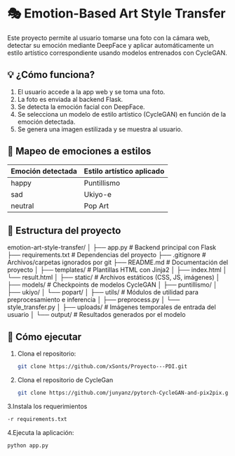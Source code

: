 # 🎭 Emotion-Based Art Style Transfer

Este proyecto permite al usuario tomarse una foto con la cámara web, detectar su emoción mediante DeepFace y aplicar automáticamente un estilo artístico correspondiente usando modelos entrenados con CycleGAN.

## 💡 ¿Cómo funciona?

1. El usuario accede a la app web y se toma una foto.
2. La foto es enviada al backend Flask.
3. Se detecta la emoción facial con DeepFace.
4. Se selecciona un modelo de estilo artístico (CycleGAN) en función de la emoción detectada.
5. Se genera una imagen estilizada y se muestra al usuario.

## 🎨 Mapeo de emociones a estilos

| Emoción detectada | Estilo artístico aplicado |
|-------------------|---------------------------|
| happy             | Puntillismo               |
| sad               | Ukiyo-e                   |
| neutral           | Pop Art                   |

## 📁 Estructura del proyecto

emotion-art-style-transfer/
│
├── app.py                      # Backend principal con Flask
├── requirements.txt            # Dependencias del proyecto
├── .gitignore                  # Archivos/carpetas ignorados por git
├── README.md                   # Documentación del proyecto
│
├── templates/                  # Plantillas HTML con Jinja2
│   ├── index.html
│   └── result.html
│
├── static/                     # Archivos estáticos (CSS, JS, imágenes)
│
├── models/                     # Checkpoints de modelos CycleGAN
│   ├── puntillismo/
│   ├── ukiyo/
│   └── popart/
│
├── utils/                      # Módulos de utilidad para preprocesamiento e inferencia
│   ├── preprocess.py
│   └── style_transfer.py
│
├── uploads/                    # Imágenes temporales de entrada del usuario
│
└── output/                     # Resultados generados por el modelo


## 🚀 Cómo ejecutar

1. Clona el repositorio:
   ```bash
   git clone https://github.com/xSonts/Proyecto---PDI.git
2. Clona el repositorio de CycleGan
   ```bash
   git clone https://github.com/junyanz/pytorch-CycleGAN-and-pix2pix.git

 3.Instala los requerimientos
```bash
-r requirements.txt
```

 4.Ejecuta la aplicación:
```bash
python app.py
```
